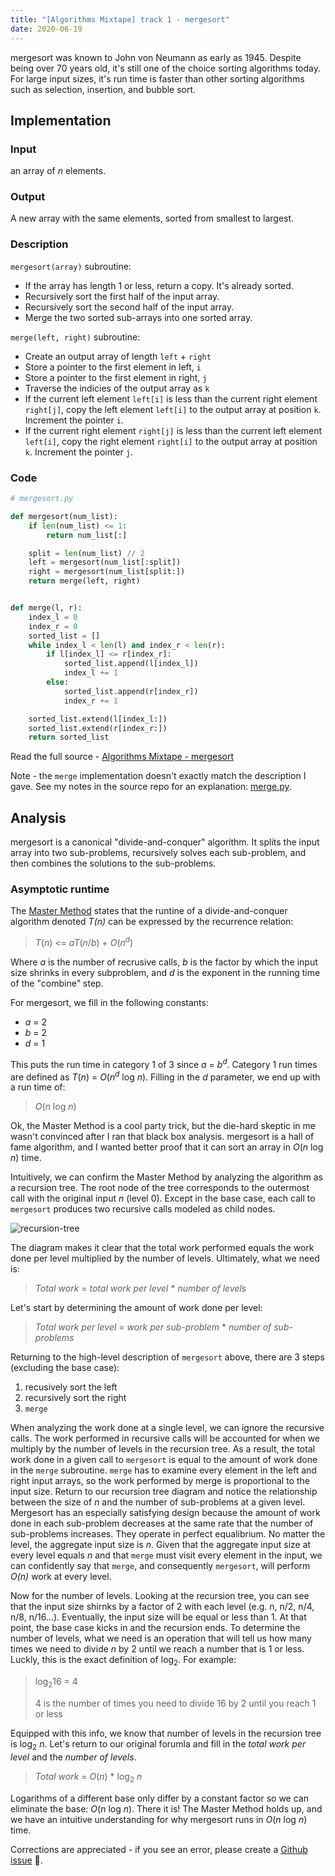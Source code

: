 ```yaml
---
title: "[Algorithms Mixtape] track 1 - mergesort"
date: 2020-06-19
---
```


mergesort was known to John von Neumann as early as 1945. Despite being over 70
years old, it's still one of the choice sorting algorithms today. For large
input sizes, it's run time is faster than other sorting algorithms such as
selection, insertion, and bubble sort.

## Implementation

### Input

an array of _n_ elements.

### Output

A new array with the same elements, sorted from smallest to largest.

### Description

`mergesort(array)` subroutine:

- If the array has length 1 or less, return a copy. It's already sorted.
- Recursively sort the first half of the input array.
- Recursively sort the second half of the input array.
- Merge the two sorted sub-arrays into one sorted array.

`merge(left, right)` subroutine:

- Create an output array of length `left` + `right`
- Store a pointer to the first element in left, `i`
- Store a pointer to the first element in right, `j`
- Traverse the indicies of the output array as `k`
- If the current left element `left[i]` is less than the current right element
  `right[j]`, copy the left element `left[i]` to the output array at position
  `k`. Increment the pointer `i`.
- If the current right element `right[j]` is less than the current left element
  `left[i]`, copy the right element `right[i]` to the output array at position
  `k`. Increment the pointer `j`.

### Code

```python
# mergesort.py

def mergesort(num_list):
    if len(num_list) <= 1:
        return num_list[:]

    split = len(num_list) // 2
    left = mergesort(num_list[:split])
    right = mergesort(num_list[split:])
    return merge(left, right)


def merge(l, r):
    index_l = 0
    index_r = 0
    sorted_list = []
    while index_l < len(l) and index_r < len(r):
        if l[index_l] <= r[index_r]:
            sorted_list.append(l[index_l])
            index_l += 1
        else:
            sorted_list.append(r[index_r])
            index_r += 1

    sorted_list.extend(l[index_l:])
    sorted_list.extend(r[index_r:])
    return sorted_list
```

Read the full source - [Algorithms
Mixtape - mergesort](https://github.com/julianmclain/algorithms-mixtape/tree/master/src/mergesort)

Note - the `merge` implementation doesn't exactly match the description I gave.
See my notes in the source repo for an explanation: [merge.py](https://github.com/julianmclain/algorithms-mixtape/blob/163c4e263c5376b1c5777112a9bc5872f6351caa/src/mergesort/mergesort.py).

## Analysis

mergesort is a canonical "divide-and-conquer" algorithm. It splits the input
array into two sub-problems, recursively solves each sub-problem, and then
combines the solutions to the sub-problems.

### Asymptotic runtime

The [Master
Method](<https://en.wikipedia.org/wiki/Master_theorem_(analysis_of_algorithms)>)
states that the runtine of a divide-and-conquer algorithm denoted _T(n)_ can be
expressed by the recurrence relation:

> _T_(_n_) <= _aT_(_n_/_b_) + _O_(_n_<sup>_d_</sup>)

Where _a_ is the number of recrusive calls, _b_ is the factor by which the input
size shrinks in every subproblem, and _d_ is the exponent in the running time of
the "combine" step.

For mergesort, we fill in the following constants:

- _a_ = 2
- _b_ = 2
- _d_ = 1

This puts the run time in category 1 of 3 since _a_ = _b<sup>d</sup>_. Category 1 run
times are defined as _T_(_n_) = _O_(_n_<sup>_d_</sup> log _n_). Filling in the
_d_ parameter, we end up with a run time of:

> _O_(_n_ log _n_)

Ok, the Master Method is a cool party trick, but the die-hard skeptic in me
wasn't convinced after I ran that black box analysis. mergesort is a hall of fame
algorithm, and I wanted better proof that it can sort an array in _O_(_n_ log _n_)
time.

Intuitively, we can confirm the Master Method by analyzing the algorithm as a
recursion tree. The root node of the tree corresponds to the outermost call with
the original input _n_ (level 0). Except in the base case, each call to
`mergesort` produces two recursive calls modeled as child nodes.

![recursion-tree](https://www.dropbox.com/s/18hvfyg61rlt3dc/recursion-tree.jpg?raw=1)

The diagram makes it clear that the total work performed equals the work done
per level multiplied by the number of levels. Ultimately, what we need is:

> _Total work_ = _total work per level_ \* _number of levels_

Let's start by determining the amount of work done per level:

> _Total work per level_ = _work per sub-problem_ \* _number of sub-problems_

Returning to the high-level description of `mergesort` above, there are 3 steps
(excluding the base case):

1. recusively sort the left
2. recursively sort the right
3. `merge`

When analyzing the work done at a single level, we can ignore the recursive
calls. The work performed in recursive calls will be accounted for when we
multiply by the number of levels in the recursion tree. As a result, the total
work done in a given call to `mergesort` is equal to the amount of work done in
the `merge` subroutine. `merge` has to examine every element in the left and
right input arrays, so the work performed by merge is proportional to the input
size. Return to our recursion tree diagram and notice the relationship between
the size of _n_ and the number of sub-problems at a given level. Mergesort has an
especially satisfying design because the amount of work done in each sub-problem
decreases at the same rate that the number of sub-problems increases. They
operate in perfect equalibrium. No matter the level, the aggregate input size is
_n_. Given that the aggregate input size at every level equals _n_ and
that `merge` must visit every element in the input, we can confidently say that
`merge`, and consequently `mergesort`, will perform _O(n)_ work at every level.

Now for the number of levels. Looking at the recursion tree, you can see that
the input size shirnks by a factor of 2 with each level (e.g. n, n/2, n/4, n/8,
n/16...). Eventually, the input size will be equal or less than 1. At that
point, the base case kicks in and the recursion ends. To determine the number of
levels, what we need is an operation that will tell us how many times we need to
divide _n_ by 2 until we reach a number that is 1 or less. Luckly, this is the
exact definition of log<sub>2</sub>. For example:

> log<sub>2</sub>16 = 4
>
> 4 is the number of times you need to divide 16 by 2 until you reach 1 or less

Equipped with this info, we know that number of levels in the recursion tree is
log<sub>2</sub> _n_. Let's return to our original forumla and fill in the _total
work per level_ and the _number of levels_.

> _Total work_ = _O_(_n_) \* log<sub>2</sub> _n_

Logarithms of a different base only differ by a constant factor so we can eliminate
the base: _O_(_n_ log _n_). There it is! The Master Method holds up, and we have an
intuitive understanding for why mergesort runs in _O_(_n_ log _n_) time.

Corrections are appreciated - if you see an error, please create a [Github issue](https://github.com/julianmclain/blog/issues?q=is%3Aissue+is%3Aopen+sort%3Aupdated-desc) 🍻.
